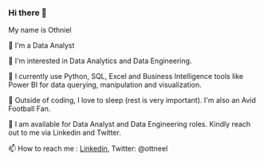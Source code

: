 ### Hi there 👋
My name is Othniel

👋 I'm a Data Analyst

👀 I'm interested in Data Analytics and Data Engineering.

🌱 I currently use Python, SQL, Excel and Business Intelligence tools like Power BI for data querying, manipulation and visualization.

🎥 Outside of coding, I love to sleep (rest is very important). I'm also an Avid Football Fan.

💞️ I am available for Data Analyst and Data Engineering roles. Kindly reach out to me via Linkedin and Twitter.

📫 How to reach me : [Linkedin](https://www.linkedin.com/in/othniel-mejabi-4a0922123), Twitter: @ottneel
